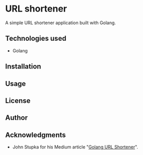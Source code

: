 # URL shortener

A simple URL shortener application built with Golang.

## Technologies used

- Golang

## Installation

## Usage

## License

## Author

## Acknowledgments

- John Stupka for his Medium article "[Golang URL Shortener](https://jrstupkadev.medium.com/golang-url-shortener-22ba6c970792)".